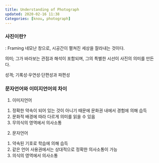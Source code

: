 ```yaml
---
title: Understanding of Photograph
updated: 2020-02-16 11:38
Categories: [knou, photograph]
---
```

### 사진이란?
: Framing
네모난 창으로, 시공간이 펼쳐진 세상을 잘라내는 것이다.

의미;
그가 바라보는 관점과 해석이 포함되며, 그의 특별한 시선이 사진의 의미를 만든다.

성격;
기록성·우연성·단편성과 파편성

<div class="divider"></div>

### 문자언어와 이미지언어의 차이

1) 이미지언어 
1. 정확한 약속이 되어 있는 것이 아니기 때문에 문화권 내에서 경험에 의해 습득
2. 문화적 배경에 따라 다르게 의미를 읽을 수 있음
3. 무의식의 영역에서 의사소통

2) 문자언어
1. 약속된 기호로 학습에 의해 습득
2. 같은 언어 사용권에서는 상대적으로 정확한 의사소통이 가능
3. 의식의 영역에서 의사소통
